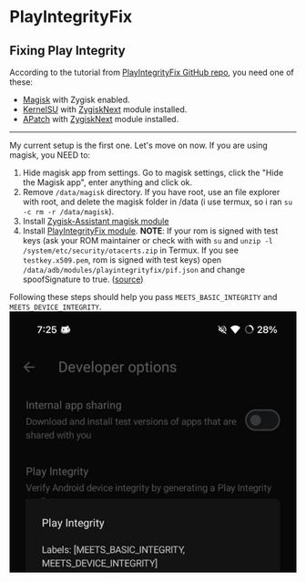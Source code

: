 # PlayIntegrityFix

## Fixing Play Integrity
According to the tutorial from [PlayIntegrityFix GitHub repo](https://github.com/chiteroman/PlayIntegrityFix?tab=readme-ov-file#tutorial), you need one of these:

- [Magisk](https://github.com/topjohnwu/Magisk) with Zygisk enabled.
- [KernelSU](https://github.com/tiann/KernelSU) with [ZygiskNext](https://github.com/Dr-TSNG/ZygiskNext) module installed.
- [APatch](https://github.com/bmax121/APatch) with [ZygiskNext](https://github.com/Dr-TSNG/ZygiskNext) module installed.

---

My current setup is the first one. Let's move on now. If you are using magisk, you NEED to:

1. Hide magisk app from settings. Go to magisk settings, click the "Hide the Magisk app", enter anything and click ok.
2. Remove `/data/magisk` directory. If you have root, use an file explorer with root, and delete the magisk folder in /data (i use termux, so i ran `su -c rm -r /data/magisk`).
3. Install [Zygisk-Assistant magisk module](https://github.com/snake-4/Zygisk-Assistant/releases/latest)
4. Install [PlayIntegrityFix module](https://github.com/chiteroman/PlayIntegrityFix/releases/latest). **NOTE**: If your rom is signed with test keys (ask your ROM maintainer or check with with `su` and `unzip -l /system/etc/security/otacerts.zip` in Termux. If you see `testkey.x509.pem`, rom is signed with test keys) open `/data/adb/modules/playintegrityfix/pif.json` and change spoofSignature to true. ([source](https://t.me/A3Official/502180))

Following these steps should help you pass `MEETS_BASIC_INTEGRITY` and `MEETS_DEVICE_INTEGRITY`.
![image showing basic and device integrity with green checks.](/static/img/pi-result.jpg)
